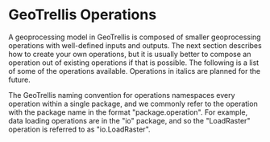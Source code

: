 GeoTrellis Operations
=====================

A geoprocessing model in GeoTrellis is composed of smaller geoprocessing operations with
well-defined inputs and outputs.  The next section describes how to create your own operations, but it
is usually better to compose an operation out of existing operations if that is possible.  The following
is a list of some of the operations available.  Operations in italics are planned for the future. 

The GeoTrellis naming convention for operations namespaces every operation within a single package, and
we commonly refer to the operation with the package name in the format "package.operation".  For example, 
data loading operations are in the "io" package, and so the "LoadRaster" operation is referred to as "io.LoadRaster".
 

